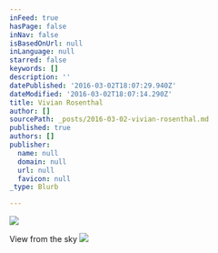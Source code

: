 ```yaml
---
inFeed: true
hasPage: false
inNav: false
isBasedOnUrl: null
inLanguage: null
starred: false
keywords: []
description: ''
datePublished: '2016-03-02T18:07:29.940Z'
dateModified: '2016-03-02T18:07:14.290Z'
title: Vivian Rosenthal
author: []
sourcePath: _posts/2016-03-02-vivian-rosenthal.md
published: true
authors: []
publisher:
  name: null
  domain: null
  url: null
  favicon: null
_type: Blurb

---
```

![](https://the-grid-user-content.s3-us-west-2.amazonaws.com/a9c9dd13-13cb-429d-80ea-82b59e49f21c.jpg)

View from the sky
![](https://the-grid-user-content.s3-us-west-2.amazonaws.com/d978dd9b-a464-4886-9643-aeb53f3d1062.png)